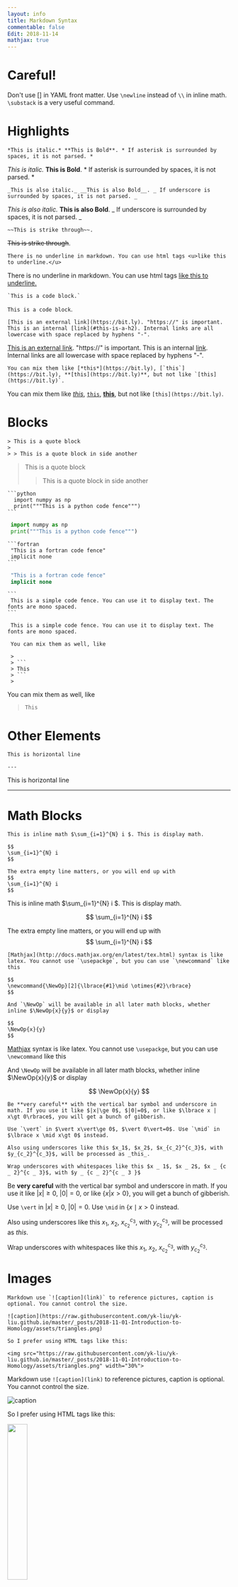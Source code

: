 ```yaml
---
layout: info
title: Markdown Syntax
commentable: false
Edit: 2018-11-14
mathjax: true
---
```


# Careful!

Don't use [] in YAML front matter. Use `\newline` instead of `\\` in inline math. `\substack` is a very useful command.

# Highlights

```
*This is italic.* **This is Bold**. * If asterisk is surrounded by spaces, it is not parsed. *
```

*This is italic.* **This is Bold**. * If asterisk is surrounded by spaces, it is not parsed. *

```
_This is also italic._ __This is also Bold__. _ If underscore is surrounded by spaces, it is not parsed. _
```

_This is also italic._ __This is also Bold__. _ If underscore is surrounded by spaces, it is not parsed. _

```
~~This is strike through~~.
```

~~This is strike through~~. 

```
There is no underline in markdown. You can use html tags <u>like this to underline.</u>
```

There is no underline in markdown. You can use html tags <u>like this to underline.</u>

```
`This is a code block.`
```

`This is a code block`. 

```
[This is an external link](https://bit.ly). "https://" is important. This is an internal [link](#this-is-a-h2). Internal links are all lowercase with space replaced by hyphens "-".
```

[This is an external link](https://bit.ly). "https://" is important. This is an internal [link](#this-is-a-h2). Internal links are all lowercase with space replaced by hyphens "-". 

```
You can mix them like [*this*](https://bit.ly), [`this`](https://bit.ly), **[this](https://bit.ly)**, but not like `[this](https://bit.ly)`.
```

You can mix them like [*this*](https://bit.ly), [`this`](https://bit.ly), **[this](https://bit.ly)**, but not like `[this](https://bit.ly)`.

# Blocks

```
> This is a quote block
>
> > This is a quote block in side another
```

> This is a quote block
>
> > This is a quote block in side another

```
​```python
  import numpy as np
  print("""This is a python code fence""")
​``` 
```

```python
 import numpy as np
 print("""This is a python code fence""")
```

```
​```fortran
 "This is a fortran code fence"
 implicit none
​``` 
```

```fortran
 "This is a fortran code fence"
 implicit none
```

```
​```    
 This is a simple code fence. You can use it to display text. The fonts are mono spaced.
​``` 
```

```
 This is a simple code fence. You can use it to display text. The fonts are mono spaced.
```

```
 You can mix them as well, like 

 > 
 > ```
 > This
 > ```
 > 
```

You can mix them as well, like 

>
> ```
> This
> ```
>

# Other Elements

```
This is horizontal line

---

```

This is horizontal line

---

# Math Blocks

```
This is inline math $\sum_{i=1}^{N} i $. This is display math.

$$
\sum_{i=1}^{N} i 
$$

The extra empty line matters, or you will end up with
$$
\sum_{i=1}^{N} i 
$$
```

This is inline math $\sum_{i=1}^{N} i $. This is display math.

$$
\sum_{i=1}^{N} i 
$$

The extra empty line matters, or you will end up with
$$
\sum_{i=1}^{N} i
$$

```
[Mathjax](http://docs.mathjax.org/en/latest/tex.html) syntax is like latex. You cannot use `\usepackge`, but you can use `\newcommand` like this 

$$
\newcommand{\NewOp}[2]{\lbrace{#1}\mid \otimes{#2}\rbrace}
$$

And `\NewOp` will be available in all later math blocks, whether inline $\NewOp{x}{y}$ or display

$$
\NewOp{x}{y}
$$

```

[Mathjax](http://docs.mathjax.org/en/latest/tex.html) syntax is like latex. You cannot use `\usepackge`, but you can use `\newcommand` like this 

$$
\newcommand{\NewOp}[2]{\lbrace{#1}\mid \otimes{#2}\rbrace}
$$

And `\NewOp` will be available in all later math blocks, whether inline $\NewOp{x}{y}$ or display

$$
\NewOp{x}{y}
$$

```
Be **very careful** with the vertical bar symbol and underscore in math. If you use it like $|x|\ge 0$, $|0|=0$, or like $\lbrace x | x\gt 0\rbrace$, you will get a bunch of gibberish.

Use `\vert` in $\vert x\vert\ge 0$, $\vert 0\vert=0$. Use `\mid` in $\lbrace x \mid x\gt 0$ instead.

Also using underscores like this $x_1$, $x_2$, $x_{c_2}^{c_3}$, with $y_{c_2}^{c_3}$, will be processed as _this_.

Wrap underscores with whitespaces like this $x _ 1$, $x _ 2$, $x _ {c _ 2}^{c _ 3}$, with $y _ {c _ 2}^{c _ 3 }$
```

Be **very careful** with the vertical bar symbol and underscore in math. If you use it like $|x|\ge 0$, $|0|=0$, or like $\lbrace x | x\gt 0\rbrace$, you will get a bunch of gibberish.

Use `\vert` in $\vert x\vert\ge 0$, $\vert 0\vert=0$. Use `\mid` in $\lbrace x \mid x\gt 0$ instead.

Also using underscores like this $x_1$, $x_2$, $x_{c_2}^{c_3}$, with $y_{c_2}^{c_3}$, will be processed as _this_.

Wrap underscores with whitespaces like this $x _ 1$, $x _ 2$, $x _ {c _ 2}^{c _ 3}$, with $y _ {c _ 2}^{c _ 3 }$.

# Images

```
Markdown use `![caption](link)` to reference pictures, caption is optional. You cannot control the size. 

![caption](https://raw.githubusercontent.com/yk-liu/yk-liu.github.io/master/_posts/2018-11-01-Introduction-to-Homology/assets/triangles.png)

So I prefer using HTML tags like this:

<img src="https://raw.githubusercontent.com/yk-liu/yk-liu.github.io/master/_posts/2018-11-01-Introduction-to-Homology/assets/triangles.png" width="30%">
```

Markdown use `![caption](link)` to reference pictures, caption is optional. You cannot control the size. 

![caption](https://raw.githubusercontent.com/yk-liu/yk-liu.github.io/master/_posts/2018-11-01-Introduction-to-Homology/assets/triangles.png)

So I prefer using HTML tags like this:

<img src="https://raw.githubusercontent.com/yk-liu/yk-liu.github.io/master/_posts/2018-11-01-Introduction-to-Homology/assets/triangles.png" width="30%">


# Lists

```
- This is unordered list
  - sub item
    - subsub item
      - subsubsub item
        - subsubsubsub ...

---

- List can have multiple lines

  like this.

---

1. This ordered list

   1. sub item

2. This is as well

3. It can keep going

---

1. You can avoid numbers like this
   1. sub item
1. It keeps going
1. Blah Blah
```

- This is unordered list
  - sub item
    - subsub item
      - subsubsub item
        - subsubsubsub ...

---

- List can have multiple lines

  like this.

---

1. This ordered list

   1. sub item

2. This is as well

3. It can keep going

---

1. You can avoid numbers like this
   1. sub item
1. It keeps going
1. Blah Blah

# Tables

```
| This column is left aligned | This column is centered | This column is right aligned |
| :-------------------------- | :---------------------: | ---------------------------: |
| 1                           |            4            |                            7 |
| 2                           |            5            |                            8 |
| 3                           |            6            |                            9 |
```

| This column is left aligned | This column is centered | This column is right aligned |
| :-------------------------- | :---------------------: | ---------------------------: |
| 1                           |            4            |                            7 |
| 2                           |            5            |                            8 |
| 3                           |            6            |                            9 |

```
| You can use `![caption](link)` in tables.                    | You can use Math in tables. | You can use `<img src="" width="">` in tables.               |
| ------------------------------------------------------------ | --------------------------- | ------------------------------------------------------------ |
| ![caption](https://raw.githubusercontent.com/yk-liu/yk-liu.github.io/master/_posts/2018-11-01-Introduction-to-Homology/assets/triangles.png) | $1+1=2$                     | <img src="https://raw.githubusercontent.com/yk-liu/yk-liu.github.io/master/_posts/2018-11-01-Introduction-to-Homology/assets/triangles.png" width="30%"> |
```

| You can use `![caption](link)` in tables.                    | You can use Math in tables. | You can use `<img src="" width="">` in tables.               |
| ------------------------------------------------------------ | --------------------------- | ------------------------------------------------------------ |
| ![caption](https://raw.githubusercontent.com/yk-liu/yk-liu.github.io/master/_posts/2018-11-01-Introduction-to-Homology/assets/triangles.png) | $1+1=2$                     | <img src="https://raw.githubusercontent.com/yk-liu/yk-liu.github.io/master/_posts/2018-11-01-Introduction-to-Homology/assets/triangles.png" width="30%"> |

# Foot Notes

```
This is a note[^1]. Footnotes can have captions like[^this]. Foot notes can have many other options like[^this-one]. Or just like [^that].
```

This is a note[^1]. Footnotes can have captions like[^this]. You can reference to the same note multiple times like[^this]. Foot notes can have many other options like[^this-one]. Or just like [^that]. This is a [reference style link][linkid] to a page. And [this][linkid] is also a link. As is [this][] and [that].


# Titles

```
# This is h1

## This is h2

### This is h3

#### This is h4

##### This is h5

###### This is h6
```

# This is  h1

## This is  h2

### This is  h3

#### This is  h4

##### This is h5

###### This is h6

# Foot Notes

The Foot notes are like this

```
[^1]: https://yk-liu.github.io
[^this]: https://yk-liu.github.io

[^this-one]: 
    > Blockquotes can be in a footnote.
    
```
    as well as code blocks
 ``` 



[^that]: or, naturally, simple paragraphs.

[linkid]: https://yk-liu.github.io "Optional Title"
 ```

[^1]: https://yk-liu.github.io
[^this]: https://yk-liu.github.io

[^this-one]: 
    > Blockquotes can be in a footnote.

```
    as well as code blocks
```



[^that]: or, naturally, simple paragraphs.

[linkid]: https://yk-liu.github.io "Optional Title"